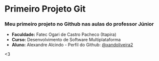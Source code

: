 # Primeiro Projeto Git

### Meu primeiro projeto no Github nas aulas do professor Júnior

- **Faculdade:** Fatec Ogari de Castro Pacheco (Itapira)
- **Curso:** Desenvolvimento de Software Multiplataforma
- **Aluno:** Alexandre Alcindo - Perfil do Github: [@xandoliveira2](https://www.github.com/xandoliveira2)

<3
